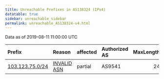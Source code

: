 ```yaml
---
title: Unreachable Prefixes in AS138324 (IPv4)
datatable: true
sidebar: unreachable_sidebar
permalink: unreachable_AS138324-v4.html
---
```


Data as of 2019-08-11 11:00:00 UTC


<div class="datatable-begin"></div>

| Prefix                                                   | Reason                                                                                                  | affected   | Authorized AS   |   MaxLength | Anchor                                       |   unreachable /24s |
|:---------------------------------------------------------|:--------------------------------------------------------------------------------------------------------|:-----------|:----------------|------------:|:---------------------------------------------|-------------------:|
| [103.123.75.0/24](https://stat.ripe.net/103.123.75.0/24) | [INVALID ASN](https://rpki-validator.ripe.net/announcement-preview?asn=AS138324&prefix=103.123.75.0/24) | partial    | AS9541          |          24 | [APNIC](unreachable_APNIC_RPKI_Root-v4.html) |                  1 |

<div class="datatable-end"></div>
